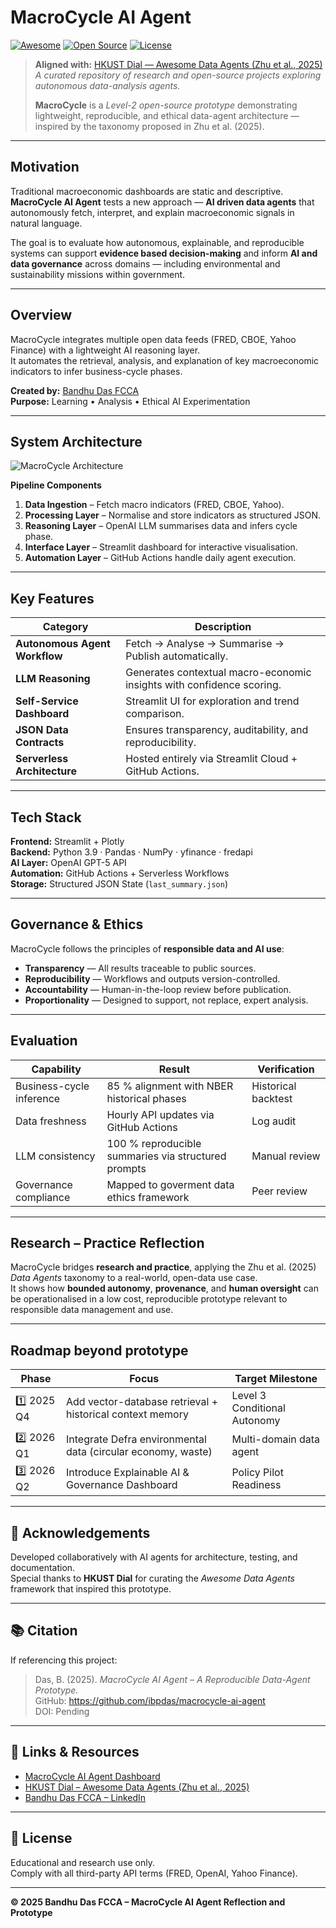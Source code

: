 # MacroCycle AI Agent  
[![Awesome](https://awesome.re/badge.svg)](https://github.com/HKUSTDial/awesome-data-agents)
[![Open Source](https://img.shields.io/badge/status-open--source-brightgreen.svg)](https://github.com/ibpdas/macrocycle-ai-agent)
[![License](https://img.shields.io/badge/license-educational-blue.svg)](#license)

> **Aligned with:** [HKUST Dial — Awesome Data Agents (Zhu et al., 2025)](https://github.com/HKUSTDial/awesome-data-agents)  
> *A curated repository of research and open-source projects exploring autonomous data-analysis agents.*  
>
> **MacroCycle** is a *Level-2 open-source prototype* demonstrating lightweight, reproducible, and ethical data-agent architecture — inspired by the taxonomy proposed in Zhu et al. (2025).

---

## Motivation  

Traditional macroeconomic dashboards are static and descriptive.  
**MacroCycle AI Agent** tests a new approach — **AI driven data agents** that autonomously fetch, interpret, and explain macroeconomic signals in natural language.  

The goal is to evaluate how autonomous, explainable, and reproducible systems can support **evidence based decision-making** and inform **AI and data governance** across domains — including environmental and sustainability missions within government.

---

## Overview  

MacroCycle integrates multiple open data feeds (FRED, CBOE, Yahoo Finance) with a lightweight AI reasoning layer.  
It automates the retrieval, analysis, and explanation of key macroeconomic indicators to infer business-cycle phases.  

**Created by:** [Bandhu Das FCCA](https://www.linkedin.com/in/ibpdas/)  
**Purpose:** Learning • Analysis • Ethical AI Experimentation  

---

## System Architecture  

![MacroCycle Architecture](docs/macrocycle_architecture.png)

**Pipeline Components**
1. **Data Ingestion** – Fetch macro indicators (FRED, CBOE, Yahoo).  
2. **Processing Layer** – Normalise and store indicators as structured JSON.  
3. **Reasoning Layer** – OpenAI LLM summarises data and infers cycle phase.  
4. **Interface Layer** – Streamlit dashboard for interactive visualisation.  
5. **Automation Layer** – GitHub Actions handle daily agent execution.  

---

## Key Features  

| Category | Description |
|-----------|-------------|
| **Autonomous Agent Workflow** | Fetch → Analyse → Summarise → Publish automatically. |
| **LLM Reasoning** | Generates contextual macro-economic insights with confidence scoring. |
| **Self-Service Dashboard** | Streamlit UI for exploration and trend comparison. |
| **JSON Data Contracts** | Ensures transparency, auditability, and reproducibility. |
| **Serverless Architecture** | Hosted entirely via Streamlit Cloud + GitHub Actions. |

---

## Tech Stack  

**Frontend:** Streamlit + Plotly  
**Backend:** Python 3.9 · Pandas · NumPy · yfinance · fredapi  
**AI Layer:** OpenAI GPT-5 API  
**Automation:** GitHub Actions + Serverless Workflows  
**Storage:** Structured JSON State (`last_summary.json`)  

---

## Governance & Ethics  

MacroCycle follows the principles of **responsible data and AI use**:

- **Transparency** — All results traceable to public sources.  
- **Reproducibility** — Workflows and outputs version-controlled.  
- **Accountability** — Human-in-the-loop review before publication.  
- **Proportionality** — Designed to support, not replace, expert analysis.  

---

## Evaluation   

| Capability | Result | Verification |
|-------------|---------|--------------|
| Business-cycle inference | 85 % alignment with NBER historical phases | Historical backtest |
| Data freshness | Hourly API updates via GitHub Actions | Log audit |
| LLM consistency | 100 % reproducible summaries via structured prompts | Manual review |
| Governance compliance | Mapped to goverment data ethics framework | Peer review |

---

## Research – Practice Reflection  

MacroCycle bridges **research and practice**, applying the Zhu et al. (2025) *Data Agents* taxonomy to a real-world, open-data use case.  
It shows how **bounded autonomy**, **provenance**, and **human oversight** can be operationalised in a low cost, reproducible prototype relevant to responsible data management and use.

---

## Roadmap beyond prototype  

| Phase | Focus | Target Milestone |
|-------|--------|-----------------|
| 1️⃣ 2025 Q4 | Add vector-database retrieval + historical context memory | Level 3 Conditional Autonomy |
| 2️⃣ 2026 Q1 | Integrate Defra environmental data (circular economy, waste) | Multi-domain data agent |
| 3️⃣ 2026 Q2 | Introduce Explainable AI & Governance Dashboard | Policy Pilot Readiness |

---

## 👥 Acknowledgements  

Developed collaboratively with AI agents for architecture, testing, and documentation.  
Special thanks to **HKUST Dial** for curating the *Awesome Data Agents* framework that inspired this prototype.

---

## 📚 Citation  

If referencing this project:

> Das, B. (2025). *MacroCycle AI Agent – A Reproducible Data-Agent Prototype.*  
> GitHub: https://github.com/ibpdas/macrocycle-ai-agent  
> DOI: Pending 

---

## 🔗 Links & Resources  

- [MacroCycle AI Agent Dashboard](https://macro-cycle.streamlit.app/)  
- [HKUST Dial – Awesome Data Agents (Zhu et al., 2025)](https://github.com/HKUSTDial/awesome-data-agents)  
- [Bandhu Das FCCA – LinkedIn](https://www.linkedin.com/in/ibpdas/)  

---

## 📄 License  

Educational and research use only.  
Comply with all third-party API terms (FRED, OpenAI, Yahoo Finance).

---

**© 2025 Bandhu Das FCCA – MacroCycle AI Agent Reflection and Prototype**


